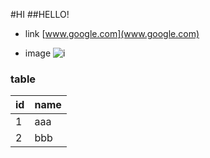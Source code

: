 #HI
##HELLO!
* link
[www.google.com](www.google.com)

* image
![i](http://finfra.com/f/f.png)

### table
|id | name |
|---|------|
|1  | aaa  |
|2  | bbb  |
